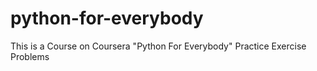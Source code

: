 # python-for-everybody
This is a Course on Coursera "Python For Everybody" Practice Exercise Problems

